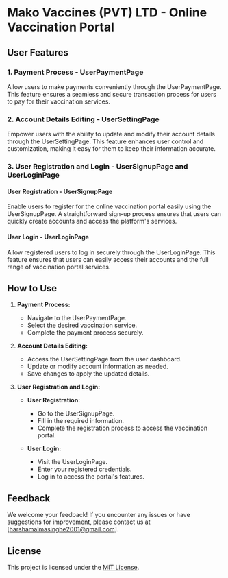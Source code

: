 # Mako Vaccines (PVT) LTD - Online Vaccination Portal

## User Features

### 1. Payment Process - UserPaymentPage

Allow users to make payments conveniently through the UserPaymentPage. This feature ensures a seamless and secure transaction process for users to pay for their vaccination services.

### 2. Account Details Editing - UserSettingPage

Empower users with the ability to update and modify their account details through the UserSettingPage. This feature enhances user control and customization, making it easy for them to keep their information accurate.

### 3. User Registration and Login - UserSignupPage and UserLoginPage

#### User Registration - UserSignupPage

Enable users to register for the online vaccination portal easily using the UserSignupPage. A straightforward sign-up process ensures that users can quickly create accounts and access the platform's services.

#### User Login - UserLoginPage

Allow registered users to log in securely through the UserLoginPage. This feature ensures that users can easily access their accounts and the full range of vaccination portal services.

## How to Use

1. **Payment Process:**
   - Navigate to the UserPaymentPage.
   - Select the desired vaccination service.
   - Complete the payment process securely.

2. **Account Details Editing:**
   - Access the UserSettingPage from the user dashboard.
   - Update or modify account information as needed.
   - Save changes to apply the updated details.

3. **User Registration and Login:**
   - **User Registration:**
     - Go to the UserSignupPage.
     - Fill in the required information.
     - Complete the registration process to access the vaccination portal.
     
   - **User Login:**
     - Visit the UserLoginPage.
     - Enter your registered credentials.
     - Log in to access the portal's features.


## Feedback

We welcome your feedback! If you encounter any issues or have suggestions for improvement, please contact us at [harshamalmasinghe2001@gmail.com].

## License

This project is licensed under the [MIT License](LICENSE).
